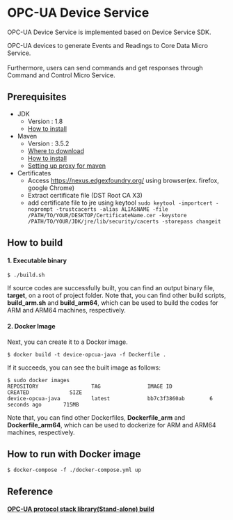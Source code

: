 OPC-UA Device Service
=======================================

OPC-UA Device Service is implemented based on Device Service SDK.

OPC-UA devices to generate Events and Readings to Core Data Micro Service.<br></br> 
Furthermore, users can send commands and get responses through Command and Control Micro Service.

## Prerequisites ##
- JDK
  - Version : 1.8
  - [How to install](https://docs.oracle.com/javase/8/docs/technotes/guides/install/linux_jdk.html)
- Maven
  - Version : 3.5.2
  - [Where to download](https://maven.apache.org/download.cgi)
  - [How to install](https://maven.apache.org/install.html)
  - [Setting up proxy for maven](https://maven.apache.org/guides/mini/guide-proxies.html)
- Certificates
  - Access https://nexus.edgexfoundry.org/ using browser(ex. firefox, google Chrome)
  - Extract certificate file (DST Root CA X3)
  - add certificate file to jre using keytool
    `sudo keytool -importcert -noprompt -trustcacerts -alias ALIASNAME -file /PATH/TO/YOUR/DESKTOP/CertificateName.cer -keystore /PATH/TO/YOUR/JDK/jre/lib/security/cacerts -storepass changeit`

## How to build ##

#### 1. Executable binary ####
```shell
$ ./build.sh
```
If source codes are successfully built, you can find an output binary file, **target**, on a root of project folder.
Note that, you can find other build scripts, **build_arm.sh** and **build_arm64**, which can be used to build the codes for ARM and ARM64 machines, respectively.

#### 2. Docker Image  ####
Next, you can create it to a Docker image.
```shell
$ docker build -t device-opcua-java -f Dockerfile .
```
If it succeeds, you can see the built image as follows:
```shell
$ sudo docker images
REPOSITORY                 TAG               IMAGE ID            CREATED             SIZE
device-opcua-java          latest            bb7c3f3860ab        6 seconds ago       715MB
```
Note that, you can find other Dockerfiles, **Dockerfile_arm** and **Dockerfile_arm64**, which can be used to dockerize for ARM and ARM64 machines, respectively.


## How to run with Docker image ##

```shell
$ docker-compose -f ./docker-compose.yml up
```


## Reference ##
#### [OPC-UA protocol stack library(Stand-alone) build](https://mgjeong/protocol-opcua-java/blob/master/edge-opcua/README.md)
